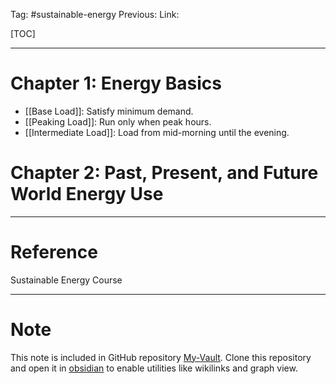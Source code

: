 Tag: #sustainable-energy
Previous: 
Link: 

[TOC]

---

# Chapter 1: Energy Basics

- [[Base Load]]: Satisfy minimum demand.
- [[Peaking Load]]: Run only when peak hours.
- [[Intermediate Load]]: Load from mid-morning until the evening.

# Chapter 2: Past, Present, and Future World Energy Use

---

# Reference

Sustainable Energy Course

---

# Note

This note is included in GitHub repository [My-Vault](https://github.com/LittleD3092/My-Vault.git). Clone this repository and open it in [obsidian](https://obsidian.md/) to enable utilities like wikilinks and graph view.
